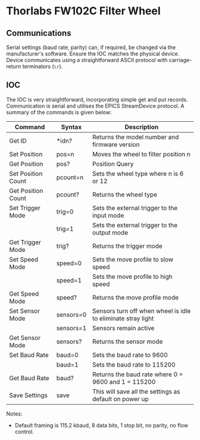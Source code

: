 # Thorlabs FW102C Filter Wheel

## Communications

Serial settings (baud rate, parity) can, if required, be changed via the manufacturer's software. Ensure the IOC matches the physical device. Device communicates using a straightforward ASCII protocol with carriage-return terminators (`\r`).

## IOC

The IOC is very straightforward, incorporating simple get and put records.
Communication is serial and utilises the EPICS StreamDevice protocol. A summary of the commands is given below:

|Command | Syntax | Description |
| ------- | ------ | ----------- |
| Get ID | *idn? | Returns the model number and firmware version |
| Set Position | pos=n | Moves the wheel to filter position n |
| Get Position | pos?  | Position Query |
| Set Position Count | pcount=n | Sets the wheel type where n is 6 or 12 |
| Get Position Count | pcount? | Returns the wheel type |
| Set Trigger Mode | trig=0 | Sets the external trigger to the input mode |
|                  | trig=1 | Sets the external trigger to the output mode |
| Get Trigger Mode | trig?  | Returns the trigger mode |
| Set Speed Mode | speed=0 | Sets the move profile to slow speed |
|                | speed=1 | Sets the move profile to high speed |
| Get Speed Mode | speed? | Returns the move profile mode |
| Set Sensor Mode | sensors=0 | Sensors turn off when wheel is idle to eliminate stray light |
|                 | sensors=1 | Sensors remain active |
| Get Sensor Mode | sensors? | Returns the sensor mode |
| Set Baud Rate | baud=0 | Sets the baud rate to 9600 |
|               | baud=1 | Sets the baud rate to 115200 |
| Get Baud Rate | baud? | Returns the baud rate where 0 = 9600 and 1 = 115200 |
| Save Settings | save | This will save all the settings as default on power up |

Notes:
- Default framing is 115.2 kbaud, 8 data bits, 1 stop bit, no parity, no flow control.
